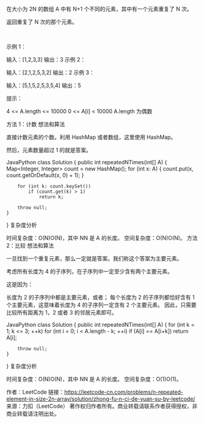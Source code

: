 在大小为 2N 的数组 A 中有 N+1 个不同的元素，其中有一个元素重复了 N 次。

返回重复了 N 次的那个元素。

 

示例 1：

输入：[1,2,3,3]
输出：3
示例 2：

输入：[2,1,2,5,3,2]
输出：2
示例 3：

输入：[5,1,5,2,5,3,5,4]
输出：5
 

提示：

4 <= A.length <= 10000
0 <= A[i] < 10000
A.length 为偶数


方法 1：计数
想法和算法

直接计数元素的个数。利用 HashMap 或者数组，这里使用 HashMap。

然后，元素数量超过 1 的就是答案。

JavaPython
class Solution {
    public int repeatedNTimes(int[] A) {
        Map<Integer, Integer> count = new HashMap();
        for (int x: A) {
            count.put(x, count.getOrDefault(x, 0) + 1);
        }

        for (int k: count.keySet())
            if (count.get(k) > 1)
                return k;

        throw null;
    }
}
复杂度分析

时间复杂度：O(N)O(N)，其中 NN 是 A 的长度。
空间复杂度：O(N)O(N)。
方法 2：比较
想法和算法

一旦找到一个重复元素，那么一定就是答案。我们称这个答案为主要元素。

考虑所有长度为 4 的子序列，在子序列中一定至少含有两个主要元素。

这是因为：

长度为 2 的子序列中都是主要元素，或者；
每个长度为 2 的子序列都恰好含有 1 个主要元素，这意味着长度为 4 的子序列一定含有 2 个主要元素。
因此，只需要比较所有距离为 1，2 或者 3 的邻居元素即可。

JavaPython
class Solution {
    public int repeatedNTimes(int[] A) {
        for (int k = 1; k <= 3; ++k)
            for (int i = 0; i < A.length - k; ++i)
                if (A[i] == A[i+k])
                    return A[i];

        throw null;
    }
}
复杂度分析

时间复杂度：O(N)O(N)，其中 NN 是 A 的长度。
空间复杂度：O(1)O(1)。

作者：LeetCode
链接：https://leetcode-cn.com/problems/n-repeated-element-in-size-2n-array/solution/zhong-fu-n-ci-de-yuan-su-by-leetcode/
来源：力扣（LeetCode）
著作权归作者所有。商业转载请联系作者获得授权，非商业转载请注明出处。